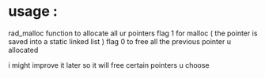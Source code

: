 
# usage : 
rad_malloc function to allocate all ur pointers 
flag 1 for malloc ( the pointer is saved into a static linked list ) 
flag 0 to free all the previous pointer u allocated

i might improve it later so it will free certain pointers u choose
